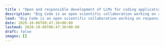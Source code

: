 ```yaml
---
title : "Open and responsible development of LLMs for coding applications"
description: "Big Code is an open scientific collaboration working on responsible development of large language models for coding applications"
lead: "Big Code is an open scientific collaboration working on responsible development of large language models for coding applications"
date: 2020-10-06T08:47:36+00:00
lastmod: 2020-10-06T08:47:36+00:00
draft: false
images: []
---
```

